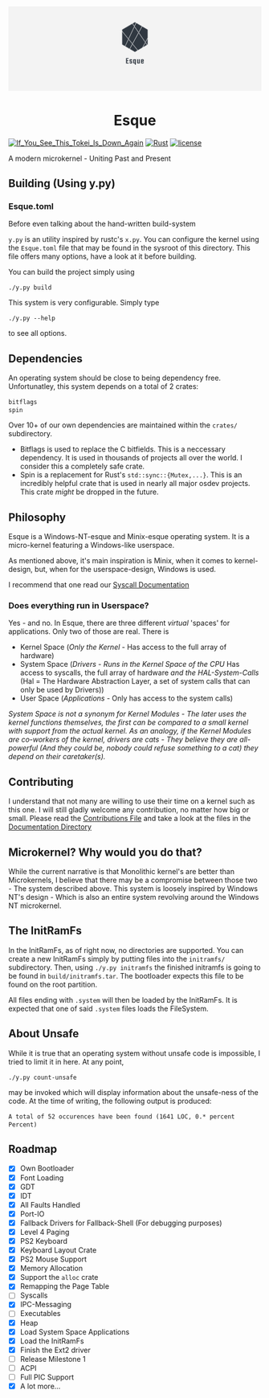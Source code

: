 ![](binaries/brand/twitter_header_photo_2.png)

<p align="center">
    <h1 align="center">Esque</h1>
</p>

[![If_You_See_This_Tokei_Is_Down_Again](https://tokei.rs/b1/github/visionizer/esque)](https://github.com/visionizer/esque)
[![Rust](https://img.shields.io/badge/rust-%23000000.svg?style=for-the-badge&logo=rust&logoColor=white)](https://github.com/visionizer/esque)
[![license](https://img.shields.io/github/license/visionizer/esque?style=for-the-badge)](https://github.com/visionizer/esque)

A modern microkernel - Uniting Past and Present


## Building (Using y.py)

### Esque.toml

Before even talking about the hand-written build-system

`y.py` is an utility inspired by rustc's `x.py`. You can configure
the kernel using the `Esque.toml` file that may be found in the sysroot of this directory. This file offers many options, have a look at it before building.

You can build the project simply using
```
./y.py build
```
This system is very configurable. Simply type
```
./y.py --help
```
to see all options.

## Dependencies

An operating system should be close to being dependency free.
Unfortunatley, this system depends on a total of 2 crates:
```
bitflags
spin
```

Over 10+ of our own dependencies are maintained within the `crates/` subdirectory.

- Bitflags is used to replace the C bitfields. This is a neccessary dependency. It is used in thousands of projects all over the world. I consider this a completely safe crate.
- Spin is a replacement for Rust's `std::sync::{Mutex,...}`. This is an incredibly helpful crate that is used in nearly all major osdev projects. This crate *might* be dropped in the future.


## Philosophy
Esque is a Windows-NT-esque and Minix-esque operating system.
It is a micro-kernel featuring a Windows-like userspace.

As mentioned above, it's main inspiration is Minix, when it comes
to kernel-design, but, when for the userspace-design, Windows is used.

I recommend that one read our [Syscall Documentation](Documentation/syscall.md)


### Does everything run in Userspace?

Yes - and no. In Esque, there are three different *virtual* 'spaces' for applications. Only two of those are real.
There is
- Kernel Space (*Only the Kernel* - Has access to the full array of hardware)
- System Space (*Drivers* - *Runs in the Kernel Space of the CPU* Has access to syscalls, the full array of hardware *and the HAL-System-Calls* (Hal = The Hardware Abstraction Layer, a set of system calls that can only be used by Drivers))
- User Space (*Applications* - Only has access to the system calls)

*System Space is not a synonym for Kernel Modules - The later uses the kernel functions themselves, the first can be compared to a small kernel with support from the actual kernel. As an analogy, if the Kernel Modules are co-workers of the kernel, drivers are cats - They believe they are all-powerful (And they could be, nobody could refuse something to a cat) they depend on their caretaker(s).*

## Contributing

I understand that not many are willing to use their time on a kernel
such as this one. I will still gladly welcome any contribution, no matter how big or small. Please read the [Contributions File](CONTRIBUTING.md) and take a look at the files in the [Documentation Directory](Documentation)

## Microkernel? Why would you do that?

While the current narrative is that Monolithic kernel's are better than Microkernels, I believe that there may be a compromise between those two - The system described above. This system is loosely inspired by Windows NT's design - Which is also an entire system revolving around the Windows NT microkernel.

## The InitRamFs
In the InitRamFs, as of right now, no directories are supported.
You can create a new InitRamFs simply by putting files into the `initramfs/` subdirectory.
Then, using `./y.py initramfs` the finished initramfs is going to be found in `build/initramfs.tar`. The bootloader expects this file to be found on the root partition.

All files ending with `.system` will then be loaded by the InitRamFs. It is expected that one of said `.system` files loads the FileSystem.

## About Unsafe
While it is true that an operating system without unsafe code is impossible, I tried to limit it in here. At any point, 
```
./y.py count-unsafe
```
may be invoked which will display information about the unsafe-ness of the code.
At the time of writing, the following output is produced:
```
A total of 52 occurences have been found (1641 LOC, 0.* percent Percent)
```


## Roadmap
- [x] Own Bootloader
- [x] Font Loading
- [x] GDT
- [x] IDT
- [x] All Faults Handled
- [x] Port-IO
- [x] Fallback Drivers for Fallback-Shell (For debugging purposes)
- [x] Level 4 Paging
- [x] PS2 Keyboard
- [x] Keyboard Layout Crate
- [x] PS2 Mouse Support
- [x] Memory Allocation
- [x] Support the `alloc` crate
- [x] Remapping the Page Table
- [ ] Syscalls
- [x] IPC-Messaging
- [ ] Executables
- [x] Heap
- [x] Load System Space Applications
- [x] Load the InitRamFs
- [x] Finish the Ext2 driver
- [ ] Release Milestone 1  
- [ ] ACPI
- [ ] Full PIC Support
- [x] A lot more...